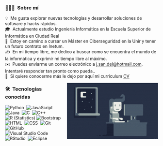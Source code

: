 ### 👨🏻‍💻 &nbsp;Sobre mí

💡 &nbsp;Me gusta explorar nuevas tecnologías y desarrollar soluciones de software y hacks rápidos.\
🎓 &nbsp;Actualmente estudio Ingeniería Informática en la Escuela Superior de Informática en Ciudad Real\
🌱 &nbsp;Estoy en camino a cursar un Máster en Ciberseguridad en la Unir y tener un futuro contrato en Inetum.\
✍️ &nbsp;En mi tiempo libre, me dedico a buscar como se encuentra el mundo de la informática y exprimir mi tiempo libre al máximo.\
✉️ &nbsp;Puedes enviarme un correo electrónico a j.san.del@hotmail.com. Intentaré responder tan pronto como pueda..\
📄 &nbsp;Si quiere conocerme más le dejo por aquí mi curriculum [CV](https://javiersantanadelgado.github.io/Documentos/Curriculum.pdf)

<img alt="Night Coding" src="https://raw.githubusercontent.com/AVS1508/AVS1508/master/assets/Night-Coding.gif" align="right"/>

### 🛠 &nbsp;Tecnologías conocidas

![Python](https://img.shields.io/badge/-Python-05122A?style=flat&logo=python)&nbsp;
![JavaScript](https://img.shields.io/badge/-JavaScript-05122A?style=flat&logo=javascript)&nbsp;
![Java](https://img.shields.io/badge/-Java-05122A?style=flat&logo=Java&logoColor=FFA518)&nbsp;
![C](https://img.shields.io/badge/-C-05122A?style=flat&logo=C&logoColor=A8B9CC)&nbsp;
![C++](https://img.shields.io/badge/-C++-05122A?style=flat&logo=C%2B%2B&logoColor=00599C)&nbsp;
![R (Statistics)](https://img.shields.io/badge/-R-05122A?style=flat&logo=R&logoColor=276DC3)
![Bootstrap](https://img.shields.io/badge/-Bootstrap-05122A?style=flat&logo=bootstrap&logoColor=563D7C)\
![HTML](https://img.shields.io/badge/-HTML-05122A?style=flat&logo=HTML5)&nbsp;
![CSS](https://img.shields.io/badge/-CSS-05122A?style=flat&logo=CSS3&logoColor=1572B6)&nbsp;
![Git](https://img.shields.io/badge/-Git-05122A?style=flat&logo=git)&nbsp;
![GitHub](https://img.shields.io/badge/-GitHub-05122A?style=flat&logo=github)&nbsp;
![Visual Studio Code](https://img.shields.io/badge/-Visual%20Studio%20Code-05122A?style=flat&logo=visual-studio-code&logoColor=007ACC)&nbsp;
![RStudio](https://img.shields.io/badge/-RStudio-05122A?style=flat&logo=rstudio)&nbsp;
![Eclipse](https://img.shields.io/badge/-Eclipse-05122A?style=flat&logo=eclipse-ide&logoColor=2C2255)
